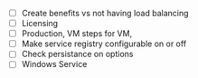 - [ ] Create benefits vs not having load balancing
- [ ] Licensing
- [ ] Production, VM steps for VM, 
- [ ] Make service registry configurable on or off
- [ ] Check persistance on options
- [ ] Windows Service 
